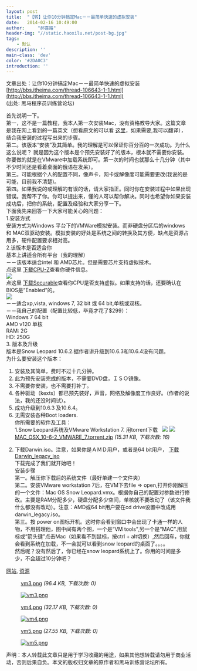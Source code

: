 ```yaml
---
layout: post
title:  "【转】让你10分钟搞定Mac－－最简单快速的虚拟安装"
date:   2014-02-16 10:49:00
author:     "郝喜路"
header-img: "//static.haoxilu.net/post-bg.jpg"
tags:
    - 默认
description: ''
main-class: 'dev'
color: '#2DA0C3'
introduction: ''
---
```

文章出处：让你10分钟搞定Mac－－最简单快速的虚拟安装 [http://bbs.itheima.com/thread-106643-1-1.html](http://bbs.itheima.com/thread-106643-1-1.html)  
(出处: 黑马程序员训练营论坛)

首先说明一下。   
第一，这不是一篇教程，我本人第一次安装Mac，没有资格教导大家。这篇文章是我在网上看到的一篇英文（想看原文的可以看 [这里](http://www.sysprobs.com/steps-install-mac-snow-leopard-vmware-player-pre-installed-vmware-image)，如果需要,我可以翻译），结合我安装的过程写出来的步骤。   
第二。该版本“安装”及其简单。我的理解是可以保证你百分百的一次成功。为什么这么说呢？ 就是因为这个版本是个预先安装好了的版本，根本就不需要你安装。你要做的就是在VMware中加载系统即可。第一次的时间也就那么十几分钟（其中不少时间还是看着桌面的俄语在发呆）。   
第三。可能根据个人的配置不同，像声卡，网卡或解像度可能需要更改(我说的是可能，目前我不清楚)。   
第四。如果我说的或理解的有误的话，请大家指正。同时你在安装过程中如果出现错误。我帮不了你。你可以提出来，懂的人可以帮你解决。同时也希望你如果安装成功后，把你的系统，配置及经验和大家分享一下。   
下面我先来回答一下大家可能关心的问题：   
1.安装方式   
安装方式为Windows 平台下的VMWare模拟安装。而非硬盘分区后的windows 和 MAC双驱动安装。模拟安装的好处是系统之间的转换及其方便，缺点是资源占用多，硬件配置要求相对高。   
2.该版本是否适合你   
基本上讲适合所有平台（我的理解）   
－－该版本适合intel 和 AMD芯片。但是需要芯片支持虚拟技术。   
点这里 [下载CPU-Z](http://www.cpuid.com/softwares/cpu-z.html)查看你硬件信息。   
 ![](http://bbs.itheima.com/data/attachment/forum/201402/13/081816jkky5kwtwonloqwo.jpg.thumb.jpg)  
点这里 [下载Securable](http://www.grc.com/securable.htm)查看你CPU是否支持虚拟。如果支持的话，还要确认在BIOS是“Enabled”的。   
 ![](http://bbs.itheima.com/data/attachment/forum/201402/13/081817b1snjhpnp4jhu7u1.png.thumb.jpg)  
－－适合xp,vista, windows 7, 32 bit 或 64 bit,单核或双核。   
－－我自己的配置（配置比较低，毕竟才花了$299）：   
Windows 7 64 bit   
AMD v120 单核   
RAM: 2G   
HD: 250G   
3. 版本及升级   
版本是Snow Leopard 10.6.2.据作者讲升级到10.6.3和10.6.4没有问题。   
为什么要安装这个版本：   
1) 安装及其简单，费时不过十几分钟。   
2) 此为预先安装完成的版本，不需要DVD盘，ＩＳＯ镜像。   
3) 不需要你安装，也不需要打补丁。   
4) 各种驱动（kexts）都已预先装好，声音，网络及解像度工作良好。（作者的说法，我的还没时间试）。   
5) 成功升级到10.6.3 及10.6.4。   
6) 无需安装各种Boot loaders.   
你所需要的软件及工具：   
1.Snow Leopard系统及VMware Workstation 7. 用torrent下载&nbsp;&nbsp; ![](http://bbs.weiphone.com/static/image/filetype/torrent.gif) ![](http://bbs.itheima.com/static/image/filetype/zip.gif) [MAC\_OSX\_10-6-2\_VMWARE\_7.torrent.zip](http://bbs.itheima.com/forum.php?mod=attachment&aid=MzQ4MDZ8OWM0NjBmMjF8MTM5MjU0NzE1N3w4NzAwNXwxMDY2NDM%3D) _(15.31 KB, 下载次数: 16)_  
2. 下载Darwin.iso。注意，如果你是ＡＭＤ用户，或者是64 bit用户， [下载Darwin\_legacy\_iso](http://www.sendspace.com/file/0f4urs)  
下载完成了我们就开始吧！   
安装步骤   
第一。解压你下载后的系统文件（最好单建一个文件夹）   
第二。安装VMware workstation 7后，在VM下去file =\> open,打开你刚解压的一个文件：Mac OS Snow Leopard.vmx。根据你自己的配置对参数进行修改。主要是RAM分配多少，硬盘分配多少空间，单核就不要改动了（该文件我什么都没有改动）。注意：AMD或64 bit用户要在cd drive设置中改成用darwin\_legacy.iso。   
第三。按 power on图标开机。这时你会看到窗口中会出现了卡通一样的人物，不用搭理他，图中间有两个图，一个是“VM tools”,另一个是“MAC”.用鼠标或“箭头键”点击Mac（如果看不到鼠标，按ctrl + alt切换）,然后回车，你就会看到系统在加载，不一会就可以看到snow leopard的桌面了。。。。   
然后呢？没有然后了，你已经在snow leopard系统上了。你用的时间是多少，不会超过10分钟吧？

[网站](http://bbs.itheima.com/misc.php?mod=tag&id=197), [资源](http://bbs.itheima.com/misc.php?mod=tag&id=306)

 <dl>
<dt></dt>
<dd> <p><a href="http://bbs.itheima.com/forum.php?mod=attachment&amp;aid=MzQ3OTZ8ODczYjBmM2N8MTM5MjU0NzE1N3w4NzAwNXwxMDY2NDM%3D&amp;nothumb=yes">vm3.png</a> <em>(96.4 KB, 下载次数: 0)</em></p> <p><a href="http://bbs.itheima.com/"><img title="vm3.png" alt="vm3.png" src="http://bbs.itheima.com/data/attachment/forum/201402/13/081820z07wpwb7cjccc9zz.png.thumb.jpg"></a></p> </dd>
</dl>
<dl>
<dt></dt>
<dd> <p><a href="http://bbs.itheima.com/forum.php?mod=attachment&amp;aid=MzQ3OTd8NDc4ZjU1MWV8MTM5MjU0NzE1N3w4NzAwNXwxMDY2NDM%3D&amp;nothumb=yes">vm4.png</a> <em>(32.17 KB, 下载次数: 0)</em></p> <p><a href="http://bbs.itheima.com/"><img title="vm4.png" alt="vm4.png" src="http://bbs.itheima.com/data/attachment/forum/201402/13/081821udkk5k5c545ld4ci.png.thumb.jpg"></a></p> </dd>
</dl>
<dl>
<dt></dt>
<dd> <p><a href="http://bbs.itheima.com/forum.php?mod=attachment&amp;aid=MzQ3OTh8MmU0ZTQyMjB8MTM5MjU0NzE1N3w4NzAwNXwxMDY2NDM%3D&amp;nothumb=yes">vm5.png</a> <em>(27.55 KB, 下载次数: 0)</em></p> <p><a href="http://bbs.itheima.com/"><img title="vm5.png" alt="vm5.png" src="http://bbs.itheima.com/data/attachment/forum/201402/13/081822dbosrtch7nsnbs3t.png.thumb.jpg"></a></p> </dd>
</dl>

声明：本人转载此文章只是用于学习收藏的用途，如果其他想转载请勿用于商业活动，否则后果自负。本文的版权归文章的原作者和黑马训练营论坛所有。

